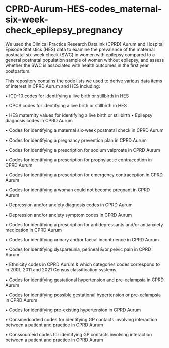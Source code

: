 # CPRD-Aurum-HES-codes_maternal-six-week-check_epilepsy_pregnancy

We used the Clinical Practice Research Datalink (CPRD) Aurum and Hospital Episode Statistics (HES) data to examine the prevalence of the maternal postnatal six-week check (SWC) in women with epilepsy compared to a general postnatal population sample of women without epilepsy, and assess whether the SWC is associated with health outcomes in the first year postpartum.

This repository contains the code lists we used to derive various data items of interest in CPRD Aurum and HES including:

•	ICD-10 codes for identifying a live birth or stillbirth in HES

•	OPCS codes for identifying a live birth or stillbirth in HES

•	HES maternity values for identifying a live birth or stillbirth
•	Epilepsy diagnosis codes in CPRD Aurum

•	Codes for identifying a maternal six-week postnatal check in CPRD Aurum

•	Codes for identifying a pregnancy prevention plan in CPRD Aurum

•	Codes for identifying a prescription for sodium valproate in CPRD Aurum

•	Codes for identifying a prescription for prophylactic contraception in CPRD Aurum

•	Codes for identifying a prescription for emergency contraception in CPRD Aurum

•	Codes for identifying a woman could not become pregnant in CPRD Aurum

•	Depression and/or anxiety diagnosis codes in CPRD Aurum

•	Depression and/or anxiety symptom codes in CPRD Aurum

•	Codes for identifying a prescription for antidepressants and/or antianxiety medication in CPRD Aurum

•	Codes for identifying urinary and/or faecal incontinence in CPRD Aurum

•	Codes for identifying  dyspareunia, perineal &/or pelvic pain in CPRD Aurum

•	Ethnicity codes in CPRD Aurum & which categories codes correspond to in 2001, 2011 and 2021 Census classification systems

•	Codes for identifying gestational hypertension and pre-eclampsia in CPRD Aurum

•	Codes for identifying possible gestational hypertension or pre-eclampsia in CPRD Aurum

•	Codes for identifying pre-existing hypertension in CPRD Aurum

•	Consmedcodeid codes for identifying GP contacts involving interaction between a patient and practice in CPRD Aurum

•	Conssourceid codes for identifying GP contacts involving interaction between a patient and practice in CPRD Aurum

